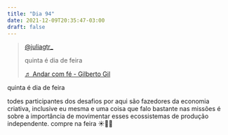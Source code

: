 ```yaml
---
title: "Dia 94"
date: 2021-12-09T20:35:47-03:00
draft: false
---
```


<blockquote class="tiktok-embed" cite="https://www.tiktok.com/@juliagtr_/video/7039689995703160070" data-video-id="7039689995703160070" style="max-width: 605px;min-width: 325px;" > <section> <a target="_blank" title="@juliagtr_" href="https://www.tiktok.com/@juliagtr_">@juliagtr_</a> <p>quinta é dia de feira</p> <a target="_blank" title="♬ Andar com fé - Gilberto Gil" href="https://www.tiktok.com/music/Andar-com-fé-6792760780962924545">♬ Andar com fé - Gilberto Gil</a> </section> </blockquote> <script async src="https://www.tiktok.com/embed.js"></script>

quinta é dia de feira

todes participantes dos desafios por aqui são fazedores da economia criativa, inclusive eu mesma e uma coisa que falo bastante nas missões é sobre a importância de movimentar esses ecossistemas de produção independente. compre na feira ☀️🌾🥕
